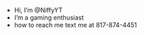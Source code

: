 - Hi, I’m @NiffyYT
- I’m a gaming enthusiast
- how to reach me text me at 817-874-4451

<!---
NiffyYT/NiffyYT is a ✨ special ✨ repository because its `README.md` (this file) appears on your GitHub profile.
You can click the Preview link to take a look at your changes.
--->
